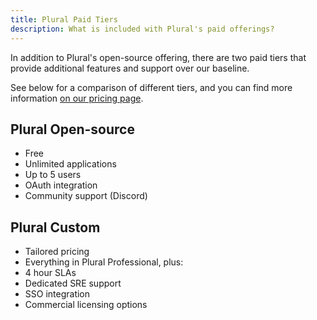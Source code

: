 ```yaml
---
title: Plural Paid Tiers
description: What is included with Plural's paid offerings?
---
```


In addition to Plural's open-source offering, there are two paid tiers that provide additional features and support over our baseline.

See below for a comparison of different tiers, and you can find more information [on our pricing page](https://www.plural.sh/pricing).

## Plural Open-source

- Free
- Unlimited applications
- Up to 5 users
- OAuth integration
- Community support (Discord)

<!-- ## Plural Professional

- $399/Cluster/Month + $49/User/Month
- Everything in open-source, plus:
- 24 hour SLAs
- Advanced user management (use of Roles, Groups, and Service Accounts)
- Multi-cluster management
- Audit logs
- VPN interface
- Prioritized emergency hotfixes -->

## Plural Custom

- Tailored pricing
- Everything in Plural Professional, plus:
- 4 hour SLAs
- Dedicated SRE support
- SSO integration
- Commercial licensing options
